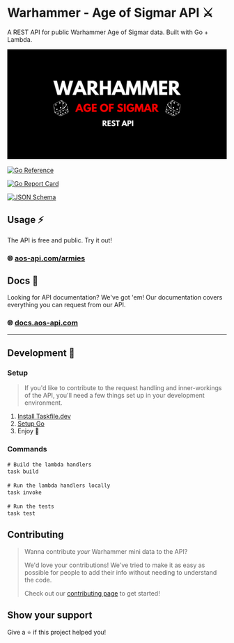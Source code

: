 # Warhammer - Age of Sigmar API ⚔️

A REST API for public Warhammer Age of Sigmar data. Built with Go + Lambda.

![Logo](./images/logo.png)

[![Go Reference](https://pkg.go.dev/badge/github.com/brittonhayes/warhammer-aos.svg)](https://pkg.go.dev/github.com/brittonhayes/warhammer-aos)

[![Go Report Card](https://goreportcard.com/badge/github.com/brittonhayes/warhammer-aos)](https://goreportcard.com/report/github.com/brittonhayes/warhammer-aos)

[![JSON Schema](https://github.com/brittonhayes/warhammer-aos/actions/workflows/validate.yml/badge.svg)](https://github.com/brittonhayes/warhammer-aos/actions/workflows/validate.yml)

## Usage ⚡

The API is free and public. Try it out!

### 🌐 [aos-api.com/armies](https://aos-api.com/armies)

## Docs 📝

Looking for API documentation? We've got 'em! Our documentation covers 
everything you can request from our API.

### 🌐 [docs.aos-api.com](http://docs.aos-api.com/)

---

## Development 🔧

### Setup

> If you'd like to contribute to the request handling and inner-workings of the API, you'll need a few things set up in your development environment.

1. [Install Taskfile.dev](https://taskfile.dev/#/)
2. [Setup Go](https://golang.org/doc/install)
3. Enjoy 🎉

### Commands

```shell
# Build the lambda handlers
task build

# Run the lambda handlers locally
task invoke

# Run the tests
task test
```

## Contributing

> Wanna contribute _your_  Warhammer mini data to the API?
>
> We'd love your contributions!
> We've tried to make it as easy as possible for people to add their info without needing to understand the code.
>
> Check out our [contributing page](https://github.com/brittonhayes/warhammer-aos) to get started!

## Show your support

Give a ⭐️ if this project helped you!
